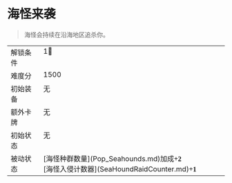 # 海怪来袭  
> 海怪会持续在沿海地区追杀你。  
  
<style>
        .table1658 th,td{
            text-align:left;
            vertical-align:top;
        }
        </style><table class="table table-bordered table1658" data-toggle="table"  data-show-header="false"><thead style="display:none"><tr ><th  style="width:15%;"  >名称</th><th  style=""  >值</th></tr></thead><tr ><td  style="width:15%;"  >解锁条件</td><td  style=""  >1🌙</td></tr><tr ><td  style="width:15%;"  >难度分</td><td  style=""  >1500</td></tr><tr ><td  style="width:15%;"  >初始装备</td><td  style=""  >无</td></tr><tr ><td  style="width:15%;"  >额外卡牌</td><td  style=""  >无</td></tr><tr ><td  style="width:15%;"  >初始状态</td><td  style=""  >无</td></tr><tr ><td  style="width:15%;"  >被动状态</td><td  style=""  >[海怪种群数量](Pop_Seahounds.md)加成<span style="font-family:ui-monospace"><b>+2</b></span><br>[海怪入侵计数器](SeaHoundRaidCounter.md)<span style="font-family:ui-monospace"><b>+1</b></span></td></tr></tbody></table>  
  


<script>document.title="海怪来袭 - 卡牌生存百科 Card Survival Wiki";</script>